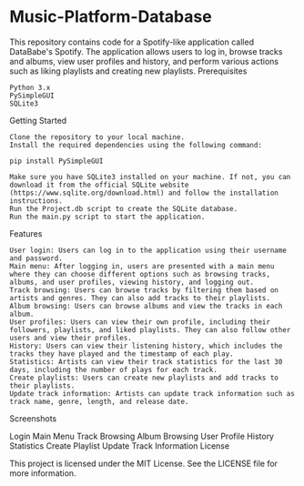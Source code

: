 # Music-Platform-Database

This repository contains code for a Spotify-like application called DataBabe's Spotify. The application allows users to log in, browse tracks and albums, view user profiles and history, and perform various actions such as liking playlists and creating new playlists.
Prerequisites

    Python 3.x
    PySimpleGUI
    SQLite3

Getting Started

    Clone the repository to your local machine.
    Install the required dependencies using the following command:

    pip install PySimpleGUI

    Make sure you have SQLite3 installed on your machine. If not, you can download it from the official SQLite website (https://www.sqlite.org/download.html) and follow the installation instructions.
    Run the Project.db script to create the SQLite database.
    Run the main.py script to start the application.

Features

    User login: Users can log in to the application using their username and password.
    Main menu: After logging in, users are presented with a main menu where they can choose different options such as browsing tracks, albums, and user profiles, viewing history, and logging out.
    Track browsing: Users can browse tracks by filtering them based on artists and genres. They can also add tracks to their playlists.
    Album browsing: Users can browse albums and view the tracks in each album.
    User profiles: Users can view their own profile, including their followers, playlists, and liked playlists. They can also follow other users and view their profiles.
    History: Users can view their listening history, which includes the tracks they have played and the timestamp of each play.
    Statistics: Artists can view their track statistics for the last 30 days, including the number of plays for each track.
    Create playlists: Users can create new playlists and add tracks to their playlists.
    Update track information: Artists can update track information such as track name, genre, length, and release date.

Screenshots

Login
Main Menu
Track Browsing
Album Browsing
User Profile
History
Statistics
Create Playlist
Update Track Information
License

This project is licensed under the MIT License. See the LICENSE file for more information.
